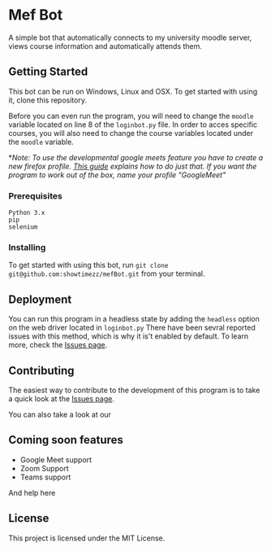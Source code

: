 # Mef Bot

A simple bot that automatically connects to my university moodle server, views course information and automatically attends them.

## Getting Started

This bot can be run on Windows, Linux and OSX. To get started with using it, clone this repository.

Before you can even run the program, you will need to change the `moodle` variable located on line 8 of the `loginbot.py` file.
In order to acces specific courses, you will also need to change the course variables located under the `moodle` variable.


**Note: To use the developmental google meets feature you have to create a new firefox profile. [This guide](https://www.google.com) explains how to do just that. If you want the program to work out of the box, name your profile "GoogleMeet"*

### Prerequisites



```
Python 3.x
pip
selenium
```

### Installing

To get started with using this bot, run `git clone git@github.com:showtimezz/mefBot.git` from your terminal. 


## Deployment

You can run this program in a headless state by adding the `headless` option on the web driver located in `loginbot.py` 
There have been sevral reported issues with this method, which is why it is't enabled by default. To learn more, check the 
[Issues page](https://github.com/showtimezz/mefBot/issues/). 

## Contributing

The easiest way to contribute to the development of this program is to take a quick look at the [Issues page](https://github.com/showtimezz/mefBot/issues/). 

You can also take a look at our

## Coming soon features
* Google Meet support
* Zoom Support
* Teams support

And help here
## License

This project is licensed under the MIT License.

